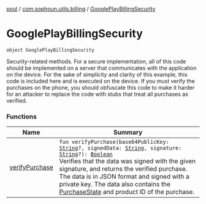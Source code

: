 [poul](../../index.md) / [com.sophoun.utils.billing](../index.md) / [GooglePlayBillingSecurity](./index.md)

# GooglePlayBillingSecurity

`object GooglePlayBillingSecurity`

Security-related methods. For a secure implementation, all of this code
should be implemented on a server that communicates with the
application on the device. For the sake of simplicity and clarity of this
example, this code is included here and is executed on the device. If you
must verify the purchases on the phone, you should obfuscate this code to
make it harder for an attacker to replace the code with stubs that treat all
purchases as verified.

### Functions

| Name | Summary |
|---|---|
| [verifyPurchase](verify-purchase.md) | `fun verifyPurchase(base64PublicKey: `[`String`](https://kotlinlang.org/api/latest/jvm/stdlib/kotlin/-string/index.html)`?, signedData: `[`String`](https://kotlinlang.org/api/latest/jvm/stdlib/kotlin/-string/index.html)`, signature: `[`String`](https://kotlinlang.org/api/latest/jvm/stdlib/kotlin/-string/index.html)`?): `[`Boolean`](https://kotlinlang.org/api/latest/jvm/stdlib/kotlin/-boolean/index.html)<br>Verifies that the data was signed with the given signature, and returns the verified purchase. The data is in JSON format and signed with a private key. The data also contains the [PurchaseState](#) and product ID of the purchase. |
